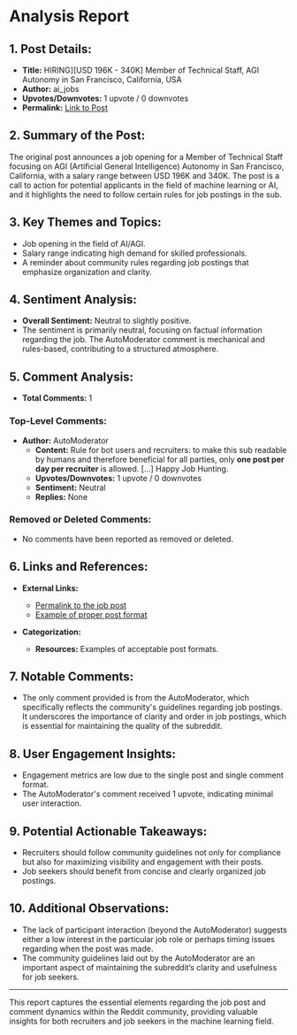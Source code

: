 # Analysis Report

## 1. Post Details:
- **Title:** HIRING][USD 196K - 340K] Member of Technical Staff, AGI Autonomy in San Francisco, California, USA
- **Author:** ai_jobs
- **Upvotes/Downvotes:** 1 upvote / 0 downvotes
- **Permalink:** [Link to Post](https://www.reddit.com/r/MachineLearningJobs/comments/1hcepiw/hiringusd_196k_340k_member_of_technical_staff_agi/)

## 2. Summary of the Post:
The original post announces a job opening for a Member of Technical Staff focusing on AGI (Artificial General Intelligence) Autonomy in San Francisco, California, with a salary range between USD 196K and 340K. The post is a call to action for potential applicants in the field of machine learning or AI, and it highlights the need to follow certain rules for job postings in the sub.

## 3. Key Themes and Topics:
- Job opening in the field of AI/AGI.
- Salary range indicating high demand for skilled professionals.
- A reminder about community rules regarding job postings that emphasize organization and clarity.

## 4. Sentiment Analysis:
- **Overall Sentiment:** Neutral to slightly positive.
- The sentiment is primarily neutral, focusing on factual information regarding the job. The AutoModerator comment is mechanical and rules-based, contributing to a structured atmosphere.

## 5. Comment Analysis:
- **Total Comments:** 1

### Top-Level Comments:
- **Author:** AutoModerator
  - **Content:** Rule for bot users and recruiters: to make this sub readable by humans and therefore beneficial for all parties, only **one post per day per recruiter** is allowed. [...] Happy Job Hunting.
  - **Upvotes/Downvotes:** 1 upvote / 0 downvotes
  - **Sentiment:** Neutral
  - **Replies:** None

### Removed or Deleted Comments:
- No comments have been reported as removed or deleted.

## 6. Links and References:
- **External Links:**
  - [Permalink to the job post](https://www.reddit.com/r/MachineLearningJobs/comments/1hcepiw/hiringusd_196k_340k_member_of_technical_staff_agi/)
  - [Example of proper post format](https://www.reddit.com/r/BigDataJobs/comments/phaolk/19_new_data_science_data_engineering_and_machine/)
  
- **Categorization:**
  - **Resources:** Examples of acceptable post formats.

## 7. Notable Comments:
- The only comment provided is from the AutoModerator, which specifically reflects the community's guidelines regarding job postings. It underscores the importance of clarity and order in job postings, which is essential for maintaining the quality of the subreddit.

## 8. User Engagement Insights:
- Engagement metrics are low due to the single post and single comment format.
- The AutoModerator's comment received 1 upvote, indicating minimal user interaction.

## 9. Potential Actionable Takeaways:
- Recruiters should follow community guidelines not only for compliance but also for maximizing visibility and engagement with their posts.
- Job seekers should benefit from concise and clearly organized job postings.

## 10. Additional Observations:
- The lack of participant interaction (beyond the AutoModerator) suggests either a low interest in the particular job role or perhaps timing issues regarding when the post was made.
- The community guidelines laid out by the AutoModerator are an important aspect of maintaining the subreddit’s clarity and usefulness for job seekers. 

---

This report captures the essential elements regarding the job post and comment dynamics within the Reddit community, providing valuable insights for both recruiters and job seekers in the machine learning field.